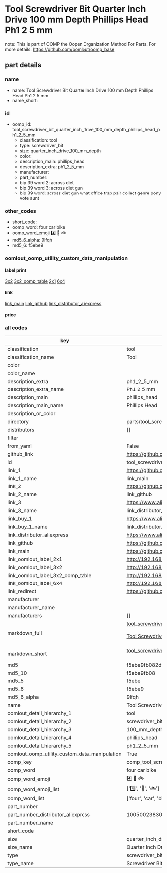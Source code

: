 # Tool Screwdriver Bit Quarter Inch Drive 100 mm Depth Phillips Head Ph1 2 5 mm  

note: This is part of OOMP the Oopen Organization Method For Parts. For more details: https://github.com/oomlout/oomp_base

##  part details
  







### name
* name: Tool Screwdriver Bit Quarter Inch Drive 100 mm Depth Phillips Head Ph1 2 5 mm
* name_short: 
### id
* oomp_id: tool_screwdriver_bit_quarter_inch_drive_100_mm_depth_phillips_head_ph1_2_5_mm
  * classification: tool
  * type: screwdriver_bit
  * size: quarter_inch_drive_100_mm_depth
  * color: 
  * description_main: phillips_head
  * description_extra: ph1_2_5_mm
  * manufacturer: 
  * part_number: 
  * bip 39 word 2: across diet
  * bip 39 word 3: across diet gun
  * bip 39 word: across diet gun what office trap pair collect genre pony vote aunt

### other_codes
* short_code: 
* oomp_word: four car bike
* oomp_word_emoji :four: :car: :bike:
* md5_6_alpha: 9lfqh
* md5_6: f5ebe9






### oomlout_oomp_utility_custom_data_manipulation
#### label print
[3x2](http://192.168.1.245:1112/?label=oomp%209lfqh)
[3x2_oomp_table](http://192.168.1.108:1112/?label=oomp%209lfqh)
[2x1](http://192.168.1.242:1112/?label=oomp%209lfqh)
[6x4](http://192.168.1.55:1112/?label=oomp%209lfqh)    

#### link

[link_main](https://github.com/oomlout/oomlout_oomp_version_1_messy/tree/main/parts/tool_screwdriver_bit_quarter_inch_drive_100_mm_depth_phillips_head_ph1_2_5_mm) [link_github](https://github.com/oomlout/oomlout_oomp_version_1_messy/tree/main/parts/tool_screwdriver_bit_quarter_inch_drive_100_mm_depth_phillips_head_ph1_2_5_mm) [link_distributor_aliexpress](https://www.aliexpress.com/item/1005002383044569.html)                            

#### price







### all codes 
| key | value |  
| --- | --- |  
| classification | tool |  
| classification_name | Tool |  
| color |  |  
| color_name |  |  
| description_extra | ph1_2_5_mm |  
| description_extra_name | Ph1 2 5 mm |  
| description_main | phillips_head |  
| description_main_name | Phillips Head |  
| description_or_color |   |  
| directory | parts/tool_screwdriver_bit_quarter_inch_drive_100_mm_depth_phillips_head_ph1_2_5_mm |  
| distributors | [] |  
| filter |  |  
| from_yaml | False |  
| github_link | https://github.com/oomlout/oomlout_oomp_part_src/tree/main/parts/tool_screwdriver_bit_quarter_inch_drive_100_mm_depth_phillips_head_ph1_2_5_mm |  
| id | tool_screwdriver_bit_quarter_inch_drive_100_mm_depth_phillips_head_ph1_2_5_mm |  
| link_1 | https://github.com/oomlout/oomlout_oomp_version_1_messy/tree/main/parts/tool_screwdriver_bit_quarter_inch_drive_100_mm_depth_phillips_head_ph1_2_5_mm |  
| link_1_name | link_main |  
| link_2 | https://github.com/oomlout/oomlout_oomp_version_1_messy/tree/main/parts/tool_screwdriver_bit_quarter_inch_drive_100_mm_depth_phillips_head_ph1_2_5_mm |  
| link_2_name | link_github |  
| link_3 | https://www.aliexpress.com/item/1005002383044569.html |  
| link_3_name | link_distributor_aliexpress |  
| link_buy_1 | https://www.aliexpress.com/item/1005002383044569.html |  
| link_buy_1_name | link_distributor_aliexpress |  
| link_distributor_aliexpress | https://www.aliexpress.com/item/1005002383044569.html |  
| link_github | https://github.com/oomlout/oomlout_oomp_version_1_messy/tree/main/parts/tool_screwdriver_bit_quarter_inch_drive_100_mm_depth_phillips_head_ph1_2_5_mm |  
| link_main | https://github.com/oomlout/oomlout_oomp_version_1_messy/tree/main/parts/tool_screwdriver_bit_quarter_inch_drive_100_mm_depth_phillips_head_ph1_2_5_mm |  
| link_oomlout_label_2x1 | http://192.168.1.242:1112/?label=oomp%209lfqh |  
| link_oomlout_label_3x2 | http://192.168.1.245:1112/?label=oomp%209lfqh |  
| link_oomlout_label_3x2_oomp_table | http://192.168.1.108:1112/?label=oomp%209lfqh |  
| link_oomlout_label_6x4 | http://192.168.1.55:1112/?label=oomp%209lfqh |  
| link_redirect | https://github.com/oomlout/oomlout_oomp_version_1_messy/tree/main/parts/tool_screwdriver_bit_quarter_inch_drive_100_mm_depth_phillips_head_ph1_2_5_mm |  
| manufacturer |  |  
| manufacturer_name |  |  
| manufacturers | [] |  
| markdown_full | [tool_screwdriver_bit_quarter_inch_drive_100_mm_depth_phillips_head_ph1_2_5_mm](none)<br>[](none)<br>[Tool Screwdriver Bit Quarter Inch Drive 100 Mm Depth Phillips Head Ph1 2 5 Mm](none)<br><br> |  
| markdown_short | [tool_screwdriver_bit_quarter_inch_drive_100_mm_depth_phillips_head_ph1_2_5_mm](none)<br><br> |  
| md5 | f5ebe9fb082d93e39d4ccf9ccfcf6812 |  
| md5_10 | f5ebe9fb08 |  
| md5_5 | f5ebe |  
| md5_6 | f5ebe9 |  
| md5_6_alpha | 9lfqh |  
| name | Tool Screwdriver Bit Quarter Inch Drive 100 mm Depth Phillips Head Ph1 2 5 mm |  
| oomlout_detail_hierarchy_1 | tool |  
| oomlout_detail_hierarchy_2 | screwdriver_bit |  
| oomlout_detail_hierarchy_3 | 100_mm_depth |  
| oomlout_detail_hierarchy_4 | phillips_head |  
| oomlout_detail_hierarchy_5 | ph1_2_5_mm |  
| oomlout_oomp_utility_custom_data_manipulation | True |  
| oomp_key | oomp_tool_screwdriver_bit_quarter_inch_drive_100_mm_depth_phillips_head_ph1_2_5_mm |  
| oomp_word | four car bike |  
| oomp_word_emoji | :four: :car: :bike: |  
| oomp_word_emoji_list | [':four:', ':car:', ':bike:'] |  
| oomp_word_list | ['four', 'car', 'bike'] |  
| part_number |  |  
| part_number_distributor_aliexpress | 1005002383044569 |  
| part_number_name |  |  
| short_code |  |  
| size | quarter_inch_drive_100_mm_depth |  
| size_name | Quarter Inch Drive 100 mm Depth |  
| type | screwdriver_bit |  
| type_name | Screwdriver Bit |  
